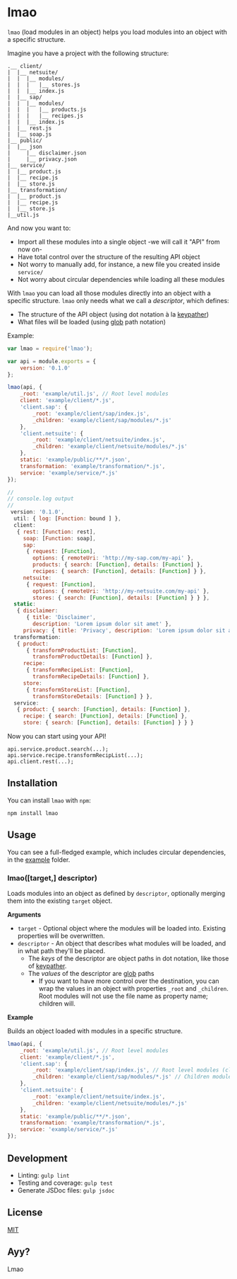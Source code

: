 # lmao

`lmao` (load modules in an object) helps you load modules into an object with a specific structure. 

Imagine you have a project with the following structure:
```
.__ client/
|  |__ netsuite/
|  |  |__ modules/
|  |  |   |__ stores.js
|  |  |__ index.js
|  |__ sap/
|  |  |__ modules/
|  |  |   |__ products.js
|  |  |   |__ recipes.js
|  |  |__ index.js
|  |__ rest.js
|  |__ soap.js
|__ public/
|  |__ json
|     |__ disclaimer.json
|     |__ privacy.json
|__ service/
|  |__ product.js
|  |__ recipe.js
|  |__ store.js
|__ transformation/
|  |__ product.js
|  |__ recipe.js
|  |__ store.js
|__util.js
```

And now you want to:
* Import all these modules into a single object -we will call it "API" from now on-
* Have total control over the structure of the resulting API object
* Not worry to manually add, for instance, a new file you created inside `service/`
* Not worry about circular dependencies while loading all these modules

With `lmao` you can load all those modules directly into an object with a specific structure. `lmao` only needs what
we call a _descriptor_, which defines:
* The structure of the API object (using dot notation à la [keypather](http://npmjs.com/package/keypather))
* What files will be loaded (using [glob](https://www.npmjs.com/package/glob) path notation)

Example:
```javascript
var lmao = require('lmao');

var api = module.exports = {
    version: '0.1.0'
};

lmao(api, {
    _root: 'example/util.js', // Root level modules
    client: 'example/client/*.js',
    'client.sap': {
        _root: 'example/client/sap/index.js',
        _children: 'example/client/sap/modules/*.js'
    },
    'client.netsuite': {
        _root: 'example/client/netsuite/index.js',
        _children: 'example/client/netsuite/modules/*.js'
    },
    static: 'example/public/**/*.json',
    transformation: 'example/transformation/*.js',
    service: 'example/service/*.js'
});

//
// console.log output
//
 version: '0.1.0',
  util: { log: [Function: bound ] },
  client:
   { rest: [Function: rest],
     soap: [Function: soap],
     sap:
      { request: [Function],
        options: { remoteUri: 'http://my-sap.com/my-api' },
        products: { search: [Function], details: [Function] },
        recipes: { search: [Function], details: [Function] } },
     netsuite:
      { request: [Function],
        options: { remoteUri: 'http://my-netsuite.com/my-api' },
        stores: { search: [Function], details: [Function] } } },
  static:
   { disclaimer:
      { title: 'Disclaimer',
        description: 'Lorem ipsum dolor sit amet' },
     privacy: { title: 'Privacy', description: 'Lorem ipsum dolor sit amet' } },
  transformation:
   { product:
      { transformProductList: [Function],
        transformProductDetails: [Function] },
     recipe:
      { transformRecipeList: [Function],
        transformRecipeDetails: [Function] },
     store:
      { transformStoreList: [Function],
        transformStoreDetails: [Function] } },
  service:
   { product: { search: [Function], details: [Function] },
     recipe: { search: [Function], details: [Function] },
     store: { search: [Function], details: [Function] } } }
```

Now you can start using your API!

```
api.service.product.search(...);
api.service.recipe.transformRecipList(...);
api.client.rest(...);
```

## Installation

You can install `lmao` with `npm`:

```
npm install lmao
```

## Usage

You can see a full-fledged example, which includes circular dependencies, in the [example](example) folder.

### lmao([target,] descriptor)

Loads modules into an object as defined by `descriptor`, optionally merging them into the existing `target` object.

**Arguments**

* `target` - Optional object where the modules will be loaded into. Existing properties will be overwritten.
* `descriptor` - An object that describes what modules will be loaded, and in what path they'll be placed.
  * The _keys_ of the descriptor are object paths in dot notation, like those of [keypather](http://npmjs.com/package/keypather).   
  * The _values_ of the descriptor are [glob](https://www.npmjs.com/package/glob) paths
    * If you want to have more control over the destination, you can wrap the values in an object with properties `_root` and `_children`. Root modules will not use the file name as property name; children will. 

**Example**

Builds an object loaded with modules in a specific structure. 

```javascript
lmao(api, {
    _root: 'example/util.js', // Root level modules
    client: 'example/client/*.js',
    'client.sap': {
        _root: 'example/client/sap/index.js', // Root level modules (client.sap.*)
        _children: 'example/client/sap/modules/*.js' // Children modules (client.sap.<filename>.*)
    },
    'client.netsuite': {
        _root: 'example/client/netsuite/index.js',
        _children: 'example/client/netsuite/modules/*.js'
    },
    static: 'example/public/**/*.json',
    transformation: 'example/transformation/*.js',
    service: 'example/service/*.js'
});
```


## Development

* Linting: `gulp lint`
* Testing and coverage: `gulp test`
* Generate JSDoc files: `gulp jsdoc`

## License

[MIT](LICENSE)

## Ayy?

Lmao